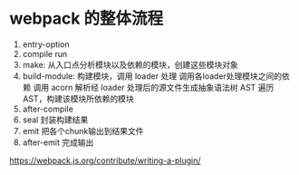 # webpack 的整体流程
1. entry-option
2. compile run
3. make: 从入口点分析模块以及依赖的模块，创建这些模块对象
4. build-module: 构建模块，调用 loader 处理
  调用各loader处理模块之间的依赖
  调用 acorn 解析经 loader 处理后的源文件生成抽象语法树 AST
  遍历 AST，构建该模块所依赖的模块
5. after-compile
6. seal 封装构建结果
7. emit 把各个chunk输出到结果文件
8. after-emit 完成输出


https://webpack.js.org/contribute/writing-a-plugin/